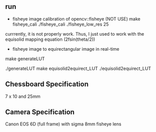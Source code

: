 ## run

- fisheye image calibration of opencv::fisheye (NOT USE)
make fisheye_cali
./fisheye_cali 
./fisheye_low_res 25

currrently, it is not properly work. 
Thus, I just used to work with the equisolid mapping equation (2fsin(theta/2))

- fisheye image to equirectangular image in real-time

make generateLUT

./generateLUT
make equisolid2equirect_LUT
./equisolid2equirect_LUT

## Chessboard Specification
7 x 10 and 25mm

## Camera Specification
Canon EOS 6D (full frame) with sigma 8mm fisheye lens